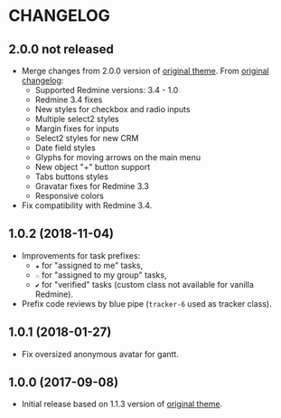 CHANGELOG
=========


2.0.0 not released
------------------

- Merge changes from 2.0.0 version of [original theme](https://www.redmineup.com/pages/themes/a1).
  From [original changelog](https://www.redmineup.com/pages/themes/a1/updates):
  - Supported Redmine versions: 3.4 - 1.0
  - Redmine 3.4 fixes
  - New styles for checkbox and radio inputs
  - Multiple select2 styles
  - Margin fixes for inputs
  - Select2 styles for new CRM
  - Date field styles
  - Glyphs for moving arrows on the main menu
  - New object "+" button support
  - Tabs buttons styles
  - Gravatar fixes for Redmine 3.3
  - Responsive colors
- Fix compatibility with Redmine 3.4.


1.0.2 (2018-11-04)
------------------

- Improvements for task prefixes: 
  - `★` for "assigned to me" tasks,
  - `☆` for "assigned to my group" tasks,
  - `✔` for "verified" tasks (custom class not available for vanilla Redmine).
- Prefix code reviews by blue pipe (`tracker-6` used as tracker class).


1.0.1 (2018-01-27)
------------------

- Fix oversized anonymous avatar for gantt.


1.0.0 (2017-09-08)
------------------

- Initial release based on 1.1.3 version of [original theme](https://www.redmineup.com/pages/themes/a1).
